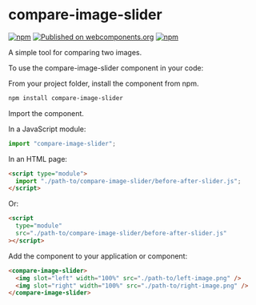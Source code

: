 # compare-image-slider

[![npm](https://img.shields.io/npm/v/compare-image-slider)](https://www.npmjs.com/package/compare-image-slider) [![Published on webcomponents.org](https://img.shields.io/badge/webcomponents.org-published-blue.svg)](https://www.webcomponents.org/element/compare-image-slider) [![npm](https://img.shields.io/npm/l/compare-image-slider)](../../LICENSE)

A simple tool for comparing two images.

To use the compare-image-slider component in your code:

From your project folder, install the component from npm.

```sh
npm install compare-image-slider
```

Import the component.

In a JavaScript module:

```js
import "compare-image-slider";
```

In an HTML page:

```html
<script type="module">
  import "./path-to/compare-image-slider/before-after-slider.js";
</script>
```

Or:

```html
<script
  type="module"
  src="./path-to/compare-image-slider/before-after-slider.js"
></script>
```

Add the component to your application or component:

```html
<compare-image-slider>
  <img slot="left" width="100%" src="./path-to/left-image.png" />
  <img slot="right" width="100%" src="./path-to/right-image.png" />
</compare-image-slider>
```
